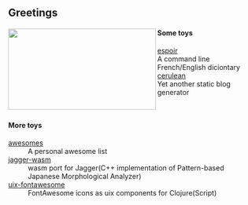 ## Greetings
<div>
    <img align="left" width="300" height="165" src="https://github-readme-stats.vercel.app/api/top-langs/?username=imakira&layout=compact&hide=css,html&exclude_repo=uix-fontawesome">
    <div>
        <h4>Some toys</h3>
        <dl>
            <dt>
                <a href="https://github.com/imakira/espoir">espoir</a>
            </dt>
            <dd>A command line French/English diciontary</dd>
            <dt>
                <a href="https://github.com/imakira/cerulean">cerulean</a>
            </dt>
            <dd>Yet another static blog generator</dd>
        </dl>
    </div>
</div>
<br/>

<div>
    <h4>More toys</h4>
    <dt>
        <a href="https://github.com/imakira/awesomes">awesomes</a>
    </dt>
    <dd> A personal awesome list </dd>
    <dt>
        <a href="https://github.com/imakira/jagger-wasm">jagger-wasm</a>
    </dt>
    <dd>wasm port for Jagger(C++ implementation of Pattern-based Japanese Morphological Analyzer) </dd>
    <dt>
        <a href="https://github.com/imakira/uix-fontawesome">uix-fontawesome</a>
    </dt>
    <dd> FontAwesome icons as uix components for Clojure(Script) </dd>
</div>
